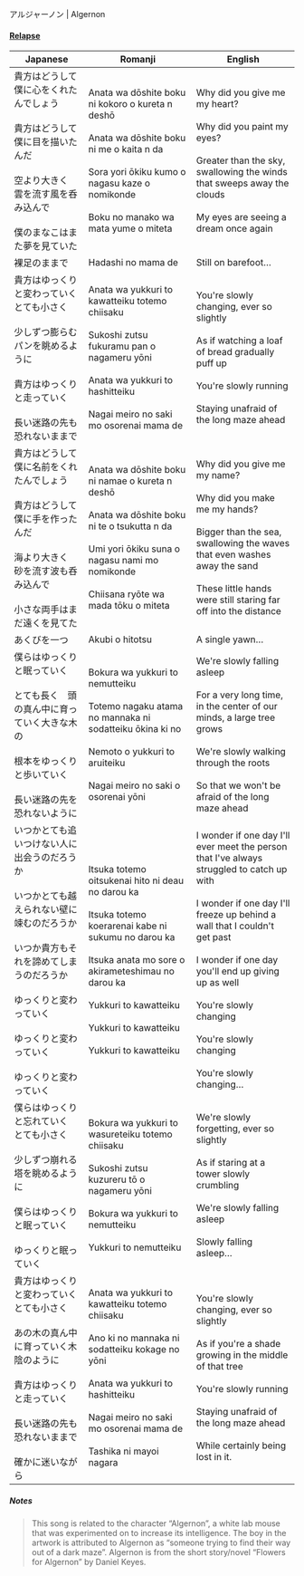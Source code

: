 アルジャーノン | Algernon
#### [Relapse](https://twitter.com/AmRelapse)

| Japanese                                                                                                                                 | Romanji                                                                                                                                                                                                                                                       | English                                                                                                                                                                                                                                                                                                                          |
| ---------------------------------------------------------------------------------------------------------------------------------------- | ------------------------------------------------------------------------------------------------------------------------------------------------------------------------------------------------------------------------------------------------------------- | -------------------------------------------------------------------------------------------------------------------------------------------------------------------------------------------------------------------------------------------------------------------------------------------------------------------------------- |
| 貴方はどうして僕に心をくれたんでしょう<br><br>貴方はどうして僕に目を描いたんだ<br><br>空より大きく　雲を流す風を呑み込んで<br><br>僕のまなこはまた夢を見ていた                                              | Anata wa dōshite boku ni kokoro o kureta n deshō<br><br>Anata wa dōshite boku ni me o kaita n da<br><br>Sora yori ōkiku kumo o nagasu kaze o nomikonde<br><br>Boku no manako wa mata yume o miteta                                                            | Why did you give me my heart?<br><br>Why did you paint my eyes?<br><br>Greater than the sky, swallowing the winds that sweeps away the clouds<br><br>My eyes are seeing a dream once again                                                                                                                                       |
| 裸足のままで                                                                                                                                   | Hadashi no mama de                                                                                                                                                                                                                                            | Still on barefoot…                                                                                                                                                                                                                                                                                                               |
| 貴方はゆっくりと変わっていく　とても小さく<br><br>少しずつ膨らむパンを眺めるように<br><br>貴方はゆっくりと走っていく<br><br>長い迷路の先も恐れないままで                                                 | Anata wa yukkuri to kawatteiku totemo chiisaku<br><br>Sukoshi zutsu fukuramu pan o nagameru yōni<br><br>Anata wa yukkuri to hashitteiku<br><br>Nagai meiro no saki mo osorenai mama de                                                                        | You're slowly changing, ever so slightly<br><br>As if watching a loaf of bread gradually puff up<br><br>You're slowly running<br><br>Staying unafraid of the long maze ahead                                                                                                                                                     |
| 貴方はどうして僕に名前をくれたんでしょう<br><br>貴方はどうして僕に手を作ったんだ<br><br>海より大きく　砂を流す波も呑み込んで<br><br>小さな両手はまだ遠くを見てた                                             | Anata wa dōshite boku ni namae o kureta n deshō<br><br>Anata wa dōshite boku ni te o tsukutta n da<br><br>Umi yori ōkiku suna o nagasu nami mo nomikonde<br><br>Chiisana ryōte wa mada tōku o miteta                                                          | Why did you give me my name?<br><br>Why did you make me my hands?<br><br>Bigger than the sea, swallowing the waves that even washes away the sand<br><br>These little hands were still staring far off into the distance                                                                                                         |
| あくびを一つ                                                                                                                                   | Akubi o hitotsu                                                                                                                                                                                                                                               | A single yawn…                                                                                                                                                                                                                                                                                                                   |
| 僕らはゆっくりと眠っていく<br><br>とても長く　頭の真ん中に育っていく大きな木の<br><br>根本をゆっくりと歩いていく<br><br>長い迷路の先を恐れないように                                                   | Bokura wa yukkuri to nemutteiku<br><br>Totemo nagaku atama no mannaka ni sodatteiku ōkina ki no<br><br>Nemoto o yukkuri to aruiteiku<br><br>Nagai meiro no saki o osorenai yōni                                                                               | We're slowly falling asleep<br><br>For a very long time, in the center of our minds, a large tree grows<br><br>We're slowly walking through the roots<br><br>So that we won't be afraid of the long maze ahead                                                                                                                   |
| いつかとても追いつけない人に出会うのだろうか<br><br>いつかとても越えられない壁に竦むのだろうか<br><br>いつか貴方もそれを諦めてしまうのだろうか<br><br>ゆっくりと変わっていく<br><br>ゆっくりと変わっていく<br><br>ゆっくりと変わっていく | Itsuka totemo oitsukenai hito ni deau no darou ka<br><br>Itsuka totemo koerarenai kabe ni sukumu no darou ka<br><br>Itsuka anata mo sore o akirameteshimau no darou ka<br><br>Yukkuri to kawatteiku<br><br>Yukkuri to kawatteiku<br><br>Yukkuri to kawatteiku | I wonder if one day I'll ever meet the person that I've always struggled to catch up with<br><br>I wonder if one day I'll freeze up behind a wall that I couldn't get past<br><br>I wonder if one day you'll end up giving up as well<br><br>You're slowly changing<br><br>You're slowly changing<br><br>You're slowly changing… |
| 僕らはゆっくりと忘れていく　とても小さく<br><br>少しずつ崩れる塔を眺めるように<br><br>僕らはゆっくりと眠っていく<br><br>ゆっくりと眠っていく                                                       | Bokura wa yukkuri to wasureteiku totemo chiisaku<br><br>Sukoshi zutsu kuzureru tō o nagameru yōni<br><br>Bokura wa yukkuri to nemutteiku<br><br>Yukkuri to nemutteiku                                                                                         | We're slowly forgetting, ever so slightly<br><br>As if staring at a tower slowly crumbling<br><br>We're slowly falling asleep<br><br>Slowly falling asleep…                                                                                                                                                                      |
| 貴方はゆっくりと変わっていく　とても小さく<br><br>あの木の真ん中に育っていく木陰のように<br><br>貴方はゆっくりと走っていく<br><br>長い迷路の先も恐れないままで<br><br>確かに迷いながら                              | Anata wa yukkuri to kawatteiku totemo chiisaku<br><br>Ano ki no mannaka ni sodatteiku kokage no yōni<br><br>Anata wa yukkuri to hashitteiku<br><br>Nagai meiro no saki mo osorenai mama de<br><br>Tashika ni mayoi nagara                                     | You're slowly changing, ever so slightly<br><br>As if you're a shade growing in the middle of that tree<br><br>You're slowly running<br><br>Staying unafraid of the long maze ahead<br><br>While certainly being lost in it.                                                                                                     |
##### Notes
>This song is related to the character “Algernon”, a white lab mouse that was experimented on to increase its intelligence. The boy in the artwork is attributed to Algernon as “someone trying to find their way out of a dark maze”. Algernon is from the short story/novel “Flowers for Algernon” by Daniel Keyes.